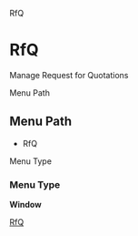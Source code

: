 
RfQ
# RfQ


Manage Request for Quotations

Menu Path
## Menu Path



- RfQ

Menu Type
### Menu Type

**Window**


[RfQ](../../functional-guide/window/window-rfq.md)